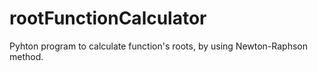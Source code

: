 # rootFunctionCalculator
Pyhton program to calculate function's roots, by using Newton-Raphson method. 
